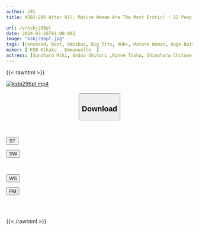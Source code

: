 ```yaml
---
author: j91
title: KSBJ-296 After All, Mature Women Are The Most Erotic! ! 22 People VOL.06

url: /v/ksbj296pl
date: 2024-03-16T01:00:00Z
image: "ksbj296pl.jpg"
tags: [Censored, Best, Omnibus, Big Tits, 4HR+, Mature Woman, Huge Butt	]
maker: [ KSB Kikaku - Emmanuelle  ]
actress: [Sunohara Miki, Endou Shihori ,Rinne Touka, Shinohara Chitose, Sakuma Izumi, Natsukawa Kaho, Nosaki Mio, Shirakawa Hanakiyo, Himekawa Reiko ,Natsukawa Ayumi  ]
---
```



{{< rawhtml >}}

<div class="video" data-videoid="D0q1Yyy3rrtkkAX">
    <a href="javascript:;">
        <img src="/v/ksbj296pl/ksbj296pl.jpg" width="WIDTH" height="HEIGHT" alt="ksbj296pl.mp4" loading="lazy">
    </a>
</div>

<script type="text/javascript" src="https://j91.asia/asset/on-demand-st.js"></script>

<br>
  <link rel="stylesheet" href="https://j91.asia/asset/bs5.css">
  
  <center>
  <button class="btn btn-primary" type="button" data-bs-toggle="collapse" data-bs-target=".multi-collapse" aria-expanded="false" aria-controls="multiCollapseExample1 multiCollapseExample2"><h2>Download</h2></button></center>
</p>
<div class="row">
  <div class="col">
    <div class="collapse multi-collapse" id="multiCollapseExample1">
      <div class="card card-body">
	      	      <br>
<div class="buttons">  
<p><a href="https://streamtape.to/v/D0q1Yyy3rrtkkAX" target="_blank"><button class="btn-hover color-3"><i class="fa fa-download"></i> ST</button></a></p>
<p><a href="https://asnwish.com/gz99rw25dfsp" target="_blank"><button class="btn-hover color-2"><i class="fa fa-download"></i> SW</button></a></p></div>
    </div>
  </div>
</div>
  <div class="col">
    <div class="collapse multi-collapse" id="multiCollapseExample2">
      <div class="card card-body">
	      <br>
<div class="buttons">
<p><a href="javascript:;"><button class="btn-hover color-9"><i class="fa fa-download"></i> WS</button></a></p>
<p><a href="javascript:;"><button class="btn-hover color-8"><i class="fa fa-download"></i> FM</button></a></p></div>
<br><br>
      </div>
    </div>
  </div>
</div>

{{< /rawhtml >}}